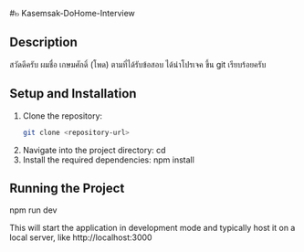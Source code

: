 #๒ Kasemsak-DoHome-Interview

## Description

สวัดดีครับ ผมชื่อ เกษมศักดิ์ (โพด) ตามที่ได้รับข้อสอบ ได้นำโปรเจค ขึ้น git เรียบร้อยครับ

## Setup and Installation

1. Clone the repository:
   ```bash
   git clone <repository-url>
   ```
2. Navigate into the project directory:
   cd <project-directory>
3. Install the required dependencies:
   npm install

## Running the Project

npm run dev

This will start the application in development mode and typically host it on a local server, like http://localhost:3000
